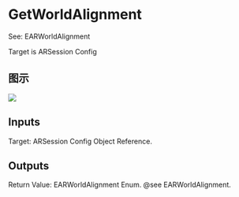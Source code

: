 # GetWorldAlignment

See: EARWorldAlignment

Target is ARSession Config

## 图示

![]($-20221218-17584726.png)

## Inputs

Target: ARSession Config Object Reference.  

## Outputs

Return Value: EARWorldAlignment Enum. @see EARWorldAlignment.

